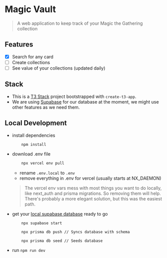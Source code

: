 # Magic Vault
> A web application to keep track of your Magic the Gathering collection

## Features
- [x] Search for any card
- [ ] Create collections
- [ ] See value of your collections (updated daily)

## Stack
- This is a [T3 Stack](https://create.t3.gg/) project bootstrapped with `create-t3-app`.
- We are using [Supabase](https://supabase.com/) for our database at the moment, we might use other features as we need them.

## Local Development

- install dependencies
    ```bash
        npm install
    ```

- download .env file
    ```bash
        npx vercel env pull
    ```
    - rename `.env.local` to `.env`
    - remove everything in .env for vercel   (usually starts at NX_DAEMON)
   
    > The vercel env vars mess with most things you want to do locally, like next_auth and prisma migrations. So removing them will help. There's probably a more elegant solution, but this was the easiest path.

- get your [local supabase database](https://supabase.com/docs/guides/cli/local-development) ready to go
    ```
        npx supabase start
    ```
    ```
        npx prisma db push // Syncs database with schema
    ```
    ```
        npx prisma db seed // Seeds database
    ```

- run `npm run dev`

